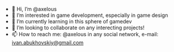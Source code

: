 - 👋 Hi, I’m @axelous
- 👀 I’m interested in game development, especially in game design
- 🌱 I’m currently learning in this sphere of gamedev
- 💞️ I’m looking to collaborate on any interecting projects!
- 📫 How to reach me: @axelous in any social network, e-mail: ivan.abukhovskiy@gmail.com

<!---
axelous/axelous is a ✨ special ✨ repository because its `README.md` (this file) appears on your GitHub profile.
You can click the Preview link to take a look at your changes.
--->

